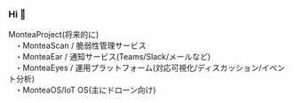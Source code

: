 ### Hi 👋
MonteaProject(将来的に)  
&nbsp;&nbsp;&nbsp;・MonteaScan / 脆弱性管理サービス  
&nbsp;&nbsp;&nbsp;・MonteaEar / 通知サービス(Teams/Slack/メールなど)  
&nbsp;&nbsp;&nbsp;・MonteaEyes / 運用プラットフォーム(対応可視化/ディスカッション/イベント分析)  
&nbsp;&nbsp;&nbsp;・MonteaOS/IoT OS(主にドローン向け)  

<!--
**MonteaProject/MonteaProject** is a ✨ _special_ ✨ repository because its `README.md` (this file) appears on your GitHub profile.

Here are some ideas to get you started:

- 🔭 I’m currently working on ...
- 🌱 I’m currently learning ...
- 👯 I’m looking to collaborate on ...
- 🤔 I’m looking for help with ...
- 💬 Ask me about ...
- 📫 How to reach me: ...
- 😄 Pronouns: ...
- ⚡ Fun fact: ...
-->
